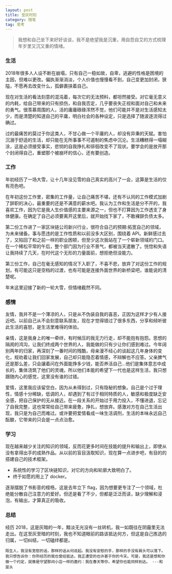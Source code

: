 ```yaml
---
layout: post
title: 至灰时刻
category: 随笔
tag: 思考
---
```


> 我想和自己坐下来好好谈谈，我不是绝望我是沉重，用自怨自艾的方式梳理年岁里又沉又重的情绪。

### 生活

2018年很多人人设不断在崩塌，只有自己一稳如故，自卑，逃避的性格是困境的主因，但难以更改。偏执渐渐消淡，个人价值也慢慢看不到，自己变更加封闭，狭隘，不愿再去改变什么，孤僻裹挟着自己。

现在对生活的看法刻意的混沌着，每次它的无法预料，都坦然接受。对它毫无意义的内耗，给自己带来的只有损伤，和自我否定，几乎要丧失正视和面对自己和未来的勇气。很羡慕周围的人，活的庸庸碌碌浑然不觉，他们可能并不是对生活感知太少，而是清楚的知道自己的平庸，明白社会的各种设定，只是选择了随波逐流得过确过。

过的最痛苦的莫过于你这类人，不甘心做一个平庸的人，却没有异秉的天赋。害怕沉溺于舒适的生活，却只能在无所事事不可遏制的焦虑中沉沦。生活糟糕得一塌糊涂，这是必须接受事实，悲悯的自我挣扎和徘徊改变不了现状。要学会的是放开那个封闭得自己，重塑那个被崩坏的信心，还有要创造。

### 工作

年初经历了一场大雪，让十几年没见雪的自己真实的高兴了一会，这算是生活的仅有亮色吧。

在年初这份工作里，密集的工作量，让自己痛苦不堪，还有不认同的工作模式加剧了辞职的决心，最重要的还是不满意的薪水吧。我认为工作和生活是分不开的，我喜欢工作，因为它是我人生价值感的主要来源之一，但也不打算因为工作透支了身体健康。在确定了自己必须要离开这里后，就开始找下家了，不敢裸辞负债太多。

第二份工作进了一家区块链公司新兴行业，很符合自己的预期:拓宽自己的领域，为未来储备。事与愿违的是工作性质和以前没多大区别，围绕着 API。新鲜感过去了，又陷回了和之前一样的职业困顿，但至少这次我站在了一个崭新领域的门口。在一个稀松平常的午后，整个部门因为行业不景气，都被当天遣散了。恍惚和失语让我持续了几天，在时代这个无形的力量面前，想拒绝但没能力。

第三份工作，自己在毫无感知的情况下入职了，不喜不悲，放弃了对这份工作的规划，有可能这只是空档的过渡，也有可能是连接外面世界的新桥梁吧，谁能说的清楚呢。

年末这里迎接了新的一轮大雪，但情绪截然不同。

### 感情

友情，我并不是一个薄凉的人，只是从不伪装自我的喜恶，正因为这样才少有人接近吧。以前自己从不会刻意联系朋友，现在才觉得错过了很多东西，分享和倾听彼此生活的喜怒，是生活里难得的体验。

亲情，这是我身上的唯一牵绊，有时候压的我无力行走，却不能抱有抱怨。思想的隔阂的鸿沟，让我们终成两个世界的人，我能做的只有少让你们感到难过。今年阔别两年的归家，再深刻了一番时间的残酷，母亲漫不经心的谈起这几年身体的变化，规劝着让我们回家发展，自己却只能隐忍着情感，不辩解也不应答。父亲脾气还是那么差，只会讓着问在外面能挣多少钱，能否养活自己...他们是集体意志中成长的，集体浇筑了他们的灵魂，所以他们本能的希望下一代也是这样生活，我只想跟随内心的感觉，这里没有谁的过错。

爱情，这里我应该留空白，因为从未得到过，只有隐秘的想象。自己是个过于理性，情感十分稀缺，低调的人，却遇到了有过于相同特质的人，敏感和极度缺乏安全感，把自己保护的无从接近。在一段关系的开始过于用力投入，不懂进退，忘记了自我完整，这也常常给自己带来疲惫，挣扎，想放弃。感激对方在自己生活出现，我只是为自己而难过。或许要把爱情看成一味生活调剂，生活的本味永远自己酝酿，它带来的只会是一点点治愈。

### 学习

现在越来越少关注的知识的领域，反而花更多时间在技能的提升和输出上，即使从没有拿得出手的成熟作品。从以前的盲目汲取知识，现在算一点进步吧，有目的的搭建自己的技术框架。

- 系统性的学习了区块链知识，对它的方向和轮廓大致明白了。
- 终于如愿的用上了 docker。

逐渐摆脱了书影音的桎梏，这是去年立下 flag，因为想要更专注了一个领域，杜绝能分散自己注意力的爱好。但还是看了不少，但都是泛泛而读，缺少理解和浸泡，有输出，才算真正的吸收。

### 总结

经历 2018，这是灰暗的一年，黯淡无光没有一丝转机，我一如既往在阴霾里无法走出。在这至灰至暗的时刻，我也不知道眼前的路该抵达何方，但这是自己拣选的归属，一切纠结，一切磕绊都是。

```
陌生人，我没有宽慰的话，那样的话从何说起。我没有安慰的手，那样的手没有肩头可以落下。我只想告诉你：你所经历的我也曾经抵达，我正遭受的也许甚于你的今天。可是，我还是想和你做一个约定，就像是守望那间小店一样的邀约：我在春天等你，希望你也能同样到达。 ---和菜头
```
